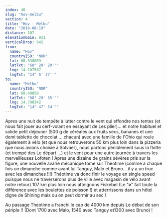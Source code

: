 ```yaml
---
index: 46
slug: "hov-melbu"
section: 4
title: "Hov - Melbu"
date: "2018-08-19"
distance: 107
elevationGain: 931
verticalDrop: 942
from:
  name: "Hov"
  countryISO: "NOR"
  lat: 68.338809
  latTxt: "68° 20' 20''"
  lng: 14.107587
  lngTxt: "14° 6' 27''"
to:
  name: "Melbu"
  countryISO: "NOR"
  lat: 68.49858
  latTxt: "68° 29' 55''"
  lng: 14.798342
  lngTxt: "14° 47' 54''"
---
```


Apres une nuit de tempête à lutter contre le vent qui effondre nos tentes (et nous fait jouer au cerf-volant en essayant de Les plier)... et notre habituel et solide petit déjeuner (500 g de céréales aux fruits secs, bananes et une demi tablette de chocolat ... chacun) avec une famille de l'Ohio qui roule également à vélo (et que nous retrouverons 50 km plus loin dans la pizzeria que nous avions choisie à Solvaer), nous partons péniblement sous la flotte (et trempé des Le départ ...) et le vent pour une autre journée à travers les merveilleuses Lofoten ! Apres une dizaine de grains sévères pris sur la figure, une nouvelle avarie mécanique tome sur Theotime (comme à chaque fois un dimanche comme avant lui Tanguy, Malo et Bruno... il y a un truc avec les dimanches !!!) Théotime va  donc finir le voyage en single speed puisque nous ne traverserons plus de ville avec magasin de vélo avant notre retour) 107 km plus loin nous atteignons Fiskebøl (Le "ø" fait toute la différence avec les boulettes de poisson !) et atterrissons dans un hôtel digne de Shining mais ou on peut dormir au sec !

Au passage Theotime a franchi le cap de 4000 km depuis Le début de son périple !! (Dont 1700 avec Malo, 1540 avec Tanguy et1300 avec Bruno) !
